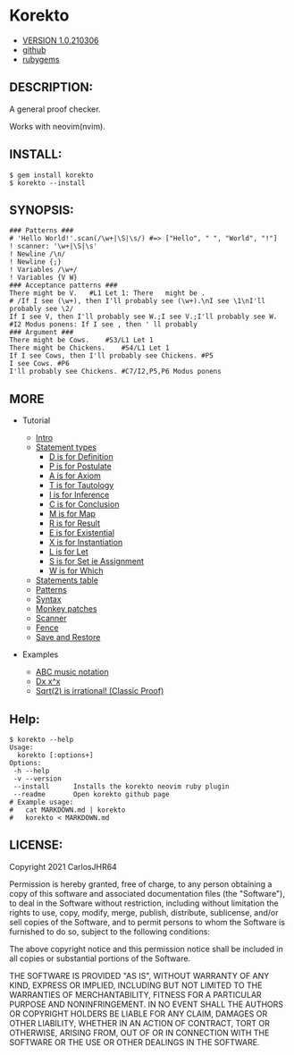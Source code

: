 # Korekto

* [VERSION 1.0.210306](https://github.com/carlosjhr64/korekto/releases)
* [github](https://www.github.com/carlosjhr64/korekto)
* [rubygems](https://rubygems.org/gems/korekto)

## DESCRIPTION:

A general proof checker.

Works with neovim(nvim).

## INSTALL:
```shell
$ gem install korekto
$ korekto --install
```
## SYNOPSIS:
```korekto
### Patterns ###
# 'Hello World!'.scan(/\w+|\S|\s/) #=> ["Hello", " ", "World", "!"]
! scanner: '\w+|\S|\s'
! Newline /\n/
! Newline {;}
! Variables /\w+/
! Variables {V W}
### Acceptance patterns ###
There might be V.	#L1 Let 1: There   might be .
# /If I see (\w+), then I'll probably see (\w+).\nI see \1\nI'll probably see \2/
If I see V, then I'll probably see W.;I see V.;I'll probably see W.	#I2 Modus ponens: If I see , then ' ll probably
### Argument ###
There might be Cows.	#S3/L1 Let 1
There might be Chickens.	#S4/L1 Let 1
If I see Cows, then I'll probably see Chickens.	#P5
I see Cows.	#P6
I'll probably see Chickens.	#C7/I2,P5,P6 Modus ponens
```
## MORE

* Tutorial
  * [Intro](examples/Tutorial.md)
  * [Statement types](examples/Tutorial.md#Statement-types)
    * [D is for Definition](examples/Tutorial.md#D-is-for-Definition)
    * [P is for Postulate](examples/Tutorial.md#P-is-for-Postulate)
    * [A is for Axiom](examples/Tutorial.md#A-is-for-Axiom)
    * [T is for Tautology](examples/Tutorial.md#T-is-for-Tautology)
    * [I is for Inference](examples/Tutorial.md#I-is-for-Inference)
    * [C is for Conclusion](examples/Tutorial.md#C-is-for-Conclusion)
    * [M is for Map](examples/Tutorial.md#M-is-for-Map)
    * [R is for Result](examples/Tutorial.md#R-is-for-Result)
    * [E is for Existential](examples/Tutorial.md#E-is-for-Existential)
    * [X is for Instantiation](examples/Tutorial.md#X-is-for-Instantiation)
    * [L is for Let](examples/Tutorial.md#L-is-for-Let)
    * [S is for Set ie Assignment](examples/Tutorial.md#S-is-for-Set-ie-Assignment)
    * [W is for Which](examples/Tutorial.md#W-is-for-Which)
  * [Statements table](examples/Tutorial.md#Statements-table)
  * [Patterns](examples/Tutorial.md#Patterns)
  * [Syntax](examples/Tutorial.md#Syntax)
  * [Monkey patches](examples/Tutorial.md#Monkey-patches)
  * [Scanner](examples/Tutorial.md#Scanner)
  * [Fence](examples/Tutorial.md#Fence)
  * [Save and Restore](examples/Tutorial.md#Save-and-Restore)

* Examples
  * [ABC music notation](examples/ABC.md)
  * [Dx x^x](examples/Dxx.md)
  * [Sqrt(2) is irrational! (Classic Proof)](examples/Sqrt2.md)

## Help:
```shell
$ korekto --help
Usage:
  korekto [:options+]
Options:
 -h --help
 -v --version
 --install   	Installs the korekto neovim ruby plugin
 --readme    	Open korekto github page
# Example usage:
#   cat MARKDOWN.md | korekto
#   korekto < MARKDOWN.md
```
## LICENSE:

Copyright 2021 CarlosJHR64

Permission is hereby granted, free of charge,
to any person obtaining a copy of this software and
associated documentation files (the "Software"),
to deal in the Software without restriction,
including without limitation the rights
to use, copy, modify, merge, publish, distribute, sublicense, and/or sell
copies of the Software, and
to permit persons to whom the Software is furnished to do so,
subject to the following conditions:

The above copyright notice and this permission notice
shall be included in all copies or substantial portions of the Software.

THE SOFTWARE IS PROVIDED "AS IS",
WITHOUT WARRANTY OF ANY KIND, EXPRESS OR IMPLIED,
INCLUDING BUT NOT LIMITED TO THE WARRANTIES OF MERCHANTABILITY,
FITNESS FOR A PARTICULAR PURPOSE AND NONINFRINGEMENT.
IN NO EVENT SHALL THE AUTHORS OR COPYRIGHT HOLDERS BE LIABLE FOR ANY CLAIM,
DAMAGES OR OTHER LIABILITY, WHETHER IN AN ACTION OF CONTRACT,
TORT OR OTHERWISE, ARISING FROM, OUT OF OR IN CONNECTION WITH
THE SOFTWARE OR THE USE OR OTHER DEALINGS IN THE SOFTWARE.

